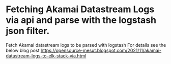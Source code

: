 # Fetching Akamai Datastream Logs via api and parse with the logstash json filter. 
Fetch Akamai datastream logs to be parsed with logstash 
For details see the below blog post
https://opensource-mesut.blogspot.com/2021/11/akamai-datastream-logs-to-elk-stack-via.html
